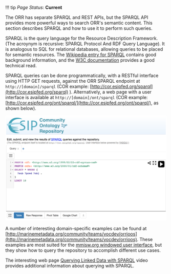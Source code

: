 !!! tip
    _Page Status_: **Current**

The ORR has separate SPARQL and REST APIs, but the SPARQL API provides more powerful ways to search ORR's semantic content. 
This section describes SPARQL and how to use it to perform such queries.

SPARQL is the query language for the Resource Description Framework. (The acroynym is recursive: SPARQL Protocol And RDF Query Language). 
It is analogous to SQL for relational databases, allowing queries to be placed for semantic resources. 
The [Wikipedia entry for SPARQL](http://en.wikipedia.org/wiki/SPARQL) contains good background information, 
and the [W3C documentation](http://www.w3.org/TR/sparql11-overview/) provides a good technical read.

SPARQL queries can be done programmatically, with a RESTful interface using HTTP GET requests, 
against the ORR SPARQL endpoint at `http://[domain]/sparql` 
(COR example: [http://cor.esipfed.org/sparql](http://cor.esipfed.org/sparql) ).
Alternatively, a web page with a user interface is available at `http://[domain]/ont/sparql` 
(COR example: [http://cor.esipfed.org/ont/sparql/](http://cor.esipfed.org/ont/sparql/), as shown below).

![SPARQL search page](img/cor/cor-sparql-search-page-20160828.png)

A number of interesting domain-specific examples can be found at 
[http://marinemetadata.org/community/teams/vocdev/orrioos](http://marinemetadata.org/community/teams/vocdev/orrioos). 
These examples are most suited for the [mmisw.org windowed user interface](http://mmisw.org/ont/sparql),
but they show how to query the repository to accomplish different use cases. 

The interesting web page [Querying Linked Data with SPARQL](http://www.slideshare.net/olafhartig/querying-linked-data-with-sparql) 
video provides additional information about querying with SPARQL.
